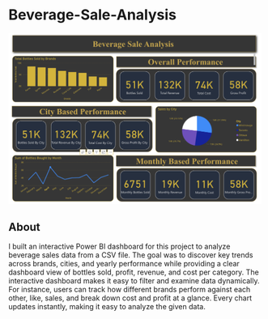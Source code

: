 # Beverage-Sale-Analysis

<img src="DashBoard.png" width="500">

## About
I built an interactive Power BI dashboard for this project to analyze beverage sales data from a CSV file. The goal was to discover key trends across brands, cities, and yearly performance while providing a clear dashboard view of bottles sold, profit, revenue, and cost per category. The interactive dashboard makes it easy to filter and examine data dynamically. For instance, users can track how different brands perform against each other, like, sales, and break down cost and profit at a glance. Every chart updates instantly, making it easy to analyze the given data. 





